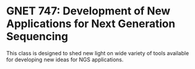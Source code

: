 # GNET 747: Development of New Applications for Next Generation Sequencing

This class is designed to shed new light on wide variety of tools available for developing new ideas for NGS applications.